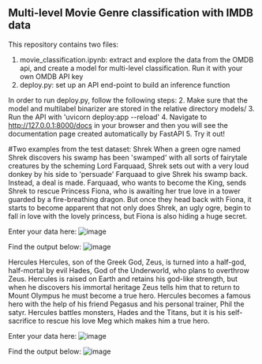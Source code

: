 ## Multi-level Movie Genre classification with IMDB data

This repository contains two files: 
1. movie_classification.ipynb:  extract and explore the data from the OMDB api, and create a model for multi-level classification. Run it with your own OMDB API key
2. deploy.py: set up an API end-point to build an inference function

In order to run deploy.py, follow the following steps:
2. Make sure that the model and multilabel binarizer are stored in the relative directory models/
3. Run the API with 'uvicorn deploy:app --reload'
4. Navigate to http://127.0.0.1:8000/docs in your browser and then you will see the documentation page created automatically by FastAPI
5. Try it out!

#Two examples from the test dataset:
Shrek
When a green ogre named Shrek discovers his swamp has been 'swamped' with all sorts of fairytale creatures by the scheming Lord Farquaad, 
Shrek sets out with a very loud donkey by his side to 'persuade' Farquaad to give Shrek his swamp back. Instead, a deal is made. 
Farquaad, who wants to become the King, sends Shrek to rescue Princess Fiona, who is awaiting her true love in a tower guarded by a fire-breathing dragon. 
But once they head back with Fiona, it starts to become apparent that not only does Shrek, an ugly ogre, begin to fall in love with the lovely princess, 
but Fiona is also hiding a huge secret.

Enter your data here:
![image](https://github.com/Eviedf/movieclassifier/assets/25794934/08839dde-0aef-4025-83df-58b3f9d6ff80)

Find the output below: 
![image](https://github.com/Eviedf/movieclassifier/assets/25794934/4d052e11-a405-4ad3-af26-7215752d2368)


Hercules
Hercules, son of the Greek God, Zeus, is turned into a half-god, half-mortal by evil Hades, God of the Underworld, who plans to overthrow Zeus.
Hercules is raised on Earth and retains his god-like strength, but when he discovers his immortal heritage Zeus tells him that to return to Mount Olympus he must become a true hero.
Hercules becomes a famous hero with the help of his friend Pegasus and his personal trainer, Phil the satyr. Hercules battles monsters, Hades and the Titans, 
but it is his self-sacrifice to rescue his love Meg which makes him a true hero.

Enter your data here:
![image](https://github.com/Eviedf/movieclassifier/assets/25794934/9baabccc-a2bf-49ae-acdc-fd293cd89143)

Find the output below:
![image](https://github.com/Eviedf/movieclassifier/assets/25794934/4bc6ef6c-4211-4298-b67b-7bfd63681dd2)


